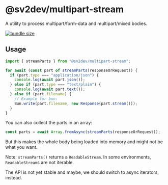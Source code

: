 # @sv2dev/multipart-stream

A utility to process multipart/form-data and multipart/mixed bodies.

[![bundle size](https://badgen.net/bundlephobia/minzip/@sv2dev/multipart-stream)](https://bundlephobia.com/package/@sv2dev/multipart-stream)

## Usage

```ts
import { streamParts } from "@sv2dev/multipart-stream";

for await (const part of streamParts(responseOrRequest)) {
  if (part.type === "application/json") {
    console.log(await part.json());
  } else if (part.type === "text/plain") {
    console.log(await part.text());
  } else if (part.filename) {
    // Example for bun:
    Bun.write(part.filename, new Response(part.stream()));
  }
}
```

You can also collect the parts in an array:

```ts
const parts = await Array.fromAsync(streamParts(responseOrRequest));
```

But this makes the whole body being loaded into memory and might not be what
you want.

Note: `streamParts()` returns a `ReadableStream`. In some environments,
`ReadableStream`s are not iterable.

The API is not yet stable and maybe, we should switch to async iterators, instead.
